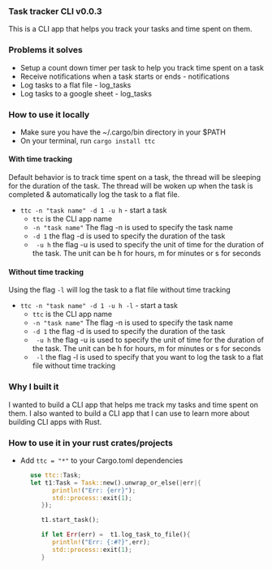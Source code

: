 ### Task tracker CLI v0.0.3
This is a CLI app that helps you track your tasks and time spent on them.

### Problems it solves
- Setup a count down timer per task to help you track time spent on a task
- Receive notifications when a task starts or ends - notifications
- Log tasks to a flat file - log_tasks
- Log tasks to a google sheet - log_tasks


### How to use it locally
- Make sure you have the ~/.cargo/bin directory in your $PATH
- On your terminal, run `cargo install ttc`

####  With time tracking
Default behavior is to track time spent on a task, the thread will be sleeping for the duration of the task. The thread will be woken up when the task is completed & automatically log the task to a flat file.

- `ttc -n "task name" -d 1 -u h` - start a task
   - `ttc` is the CLI app name
   - ` -n "task name" ` The flag -n is used to specify the task name
   - ` -d 1 ` the flag -d is used to specify the duration of the task
   - ` -u h` the flag -u is used to specify the unit of time for the duration of the task. The unit can be h for hours, m for minutes or s for seconds

#### Without time tracking
Using the flag `-l` will log the task to a flat file without time tracking

- `ttc -n "task name" -d 1 -u h -l` - start a task
   - `ttc` is the CLI app name
   - ` -n "task name" ` The flag -n is used to specify the task name
   - ` -d 1 ` the flag -d is used to specify the duration of the task
   - ` -u h` the flag -u is used to specify the unit of time for the duration 
   of the task. The unit can be h for hours, m for minutes or s for seconds
   - ` -l` the flag -l is used to specify that you want to log the task to a flat file without time tracking


### Why I built it
I wanted to build a CLI app that helps me track my tasks and time spent on them. I also wanted to build a CLI app that I can use to learn more about building CLI apps with Rust.

### How to use it in your rust crates/projects
- Add `ttc = "*"` to your Cargo.toml dependencies
```rust
      use ttc::Task;
      let t1:Task = Task::new().unwrap_or_else(|err|{
            println!("Err: {err}");
            std::process::exit(1);
         });

         t1.start_task();

         if let Err(err) =  t1.log_task_to_file(){
            println!("Err: {:#?}",err);
            std::process::exit(1);
         }
```